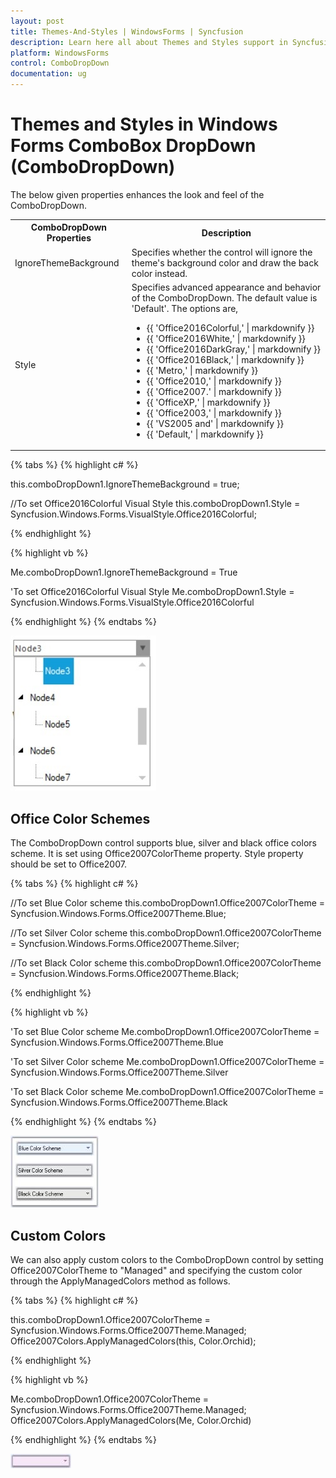 ```yaml
---
layout: post
title: Themes-And-Styles | WindowsForms | Syncfusion
description: Learn here all about Themes and Styles support in Syncfusion Windows Forms ComboBox DropDown (ComboDropDown) control and more.
platform: WindowsForms
control: ComboDropDown
documentation: ug
---
```


# Themes and Styles in Windows Forms ComboBox DropDown (ComboDropDown)

The below given properties enhances the look and feel of the ComboDropDown.


<table>
<tr>
<th>
ComboDropDown Properties</th><th>
Description</th></tr>
<tr>
<td>
IgnoreThemeBackground</td><td>
Specifies whether the control will ignore the theme's background color and draw the back color instead.</td></tr>
<tr>
<td>
Style</td><td>
Specifies advanced appearance and behavior of the ComboDropDown. The default value is 'Default'. The options are,<ul><li>{{ 'Office2016Colorful,' | markdownify }}</li><li>{{ 'Office2016White,' | markdownify }}</li><li>{{ 'Office2016DarkGray,' | markdownify }}</li><li>{{ 'Office2016Black,' | markdownify }}</li><li>{{ 'Metro,' | markdownify }}</li><li>{{ 'Office2010,' | markdownify }}</li><li>{{ 'Office2007.' | markdownify }}</li><li>{{ 'OfficeXP,' | markdownify }}</li><li>{{ 'Office2003,' | markdownify }}</li><li>{{ 'VS2005 and' | markdownify }}</li><li>{{ 'Default,' | markdownify }}</li></ul></td></tr>
</table>

{% tabs %}
{% highlight c# %}

this.comboDropDown1.IgnoreThemeBackground = true;

//To set Office2016Colorful Visual Style
this.comboDropDown1.Style = Syncfusion.Windows.Forms.VisualStyle.Office2016Colorful;

{% endhighlight %}

{% highlight vb %}

Me.comboDropDown1.IgnoreThemeBackground = True

'To set Office2016Colorful Visual Style
Me.comboDropDown1.Style = Syncfusion.Windows.Forms.VisualStyle.Office2016Colorful

{% endhighlight %}
{% endtabs %}

![](Overview_images/Overview_img288.jpeg) 



## Office Color Schemes

The ComboDropDown control supports blue, silver and black office colors scheme. It is set using Office2007ColorTheme property. Style property should be set to Office2007.

{% tabs %}
{% highlight c# %}

//To set Blue Color scheme
this.comboDropDown1.Office2007ColorTheme = Syncfusion.Windows.Forms.Office2007Theme.Blue;

//To set Silver Color scheme
this.comboDropDown1.Office2007ColorTheme = Syncfusion.Windows.Forms.Office2007Theme.Silver;

//To set Black Color scheme
this.comboDropDown1.Office2007ColorTheme = Syncfusion.Windows.Forms.Office2007Theme.Black;                

{% endhighlight %}

{% highlight vb %}

'To set Blue Color scheme
Me.comboDropDown1.Office2007ColorTheme = Syncfusion.Windows.Forms.Office2007Theme.Blue

'To set Silver Color scheme
Me.comboDropDown1.Office2007ColorTheme = Syncfusion.Windows.Forms.Office2007Theme.Silver

'To set Black Color scheme
Me.comboDropDown1.Office2007ColorTheme = Syncfusion.Windows.Forms.Office2007Theme.Black

{% endhighlight %}
{% endtabs %}

![](Overview_images/Overview_img289.jpeg) 



## Custom Colors

We can also apply custom colors to the ComboDropDown control by setting Office2007ColorTheme to "Managed" and specifying the custom color through the ApplyManagedColors method as follows.

{% tabs %}
{% highlight c# %}

this.comboDropDown1.Office2007ColorTheme = Syncfusion.Windows.Forms.Office2007Theme.Managed;
Office2007Colors.ApplyManagedColors(this, Color.Orchid);

{% endhighlight %}

{% highlight vb %}

Me.comboDropDown1.Office2007ColorTheme = Syncfusion.Windows.Forms.Office2007Theme.Managed;
Office2007Colors.ApplyManagedColors(Me, Color.Orchid)

{% endhighlight %}
{% endtabs %}

![](Overview_images/Overview_img290.jpeg) 